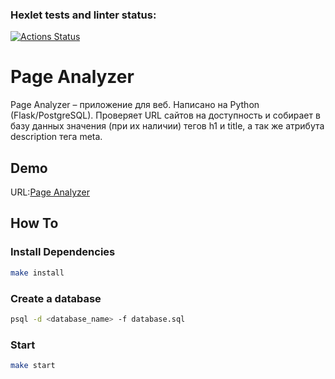 

### Hexlet tests and linter status:
[![Actions Status](https://github.com/coder108-gh/python-project-83/actions/workflows/hexlet-check.yml/badge.svg)](https://github.com/coder108-gh/python-project-83/actions)



# Page Analyzer

Page Analyzer – приложение для веб. Написано на Python (Flask/PostgreSQL). Проверяет URL сайтов на доступность и собирает в базу данных значения (при их наличии) тегов h1 и title, а так же атрибута description тега meta.  

## Demo
URL:[Page Analyzer](https://python-project-83-wlr5.onrender.com)

## How To

### Install Dependencies
```bash
make install
```

### Create a database
```bash
psql -d <database_name> -f database.sql
```

### Start
```bash
make start
```
